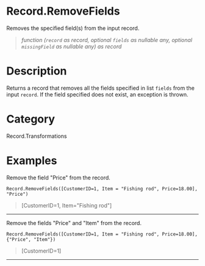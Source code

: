 ﻿# Record.RemoveFields
Removes the specified field(s) from the input record.
> _function (<code>record</code> as record, optional <code>fields</code> as nullable any, optional <code>missingField</code> as nullable any) as record_
# Description 
Returns a record that removes all the fields specified in list <code>fields</code> from the input <code>record</code>. If the field specified does not exist, an exception is thrown.

# Category 
Record.Transformations
# Examples 
Remove the field "Price" from the record.
```
Record.RemoveFields([CustomerID=1, Item = "Fishing rod", Price=18.00], "Price")
```
> [CustomerID=1, Item="Fishing rod"]
***
Remove the fields "Price" and "Item" from the record.
```
Record.RemoveFields([CustomerID=1, Item = "Fishing rod", Price=18.00], {"Price", "Item"})
```
> [CustomerID=1]
***
